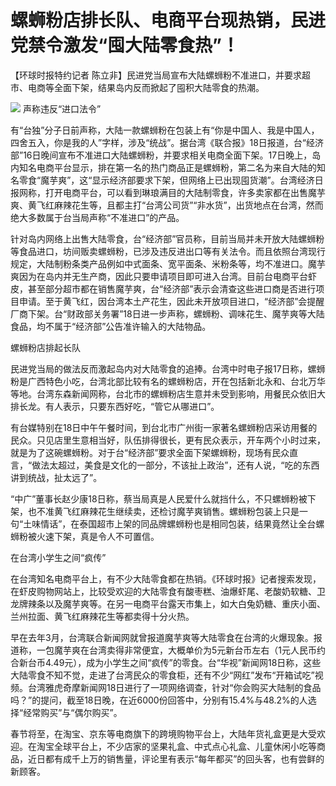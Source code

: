# 螺蛳粉店排长队、电商平台现热销，民进党禁令激发“囤大陆零食热”！

【环球时报特约记者 陈立非】民进党当局宣布大陆螺蛳粉不准进口，并要求超市、电商等全面下架，结果岛内反而掀起了囤积大陆零食的热潮。

![](https://inews.gtimg.com/newsapp_bt/0/15614666706/1000)
声称违反“进口法令”

有“台独”分子日前声称，大陆一款螺蛳粉在包装上有“你是中国人、我是中国人，四舍五入，你是我的人”字样，涉及“统战”。据台湾《联合报》18日报道，台“经济部”16日晚间宣布不准进口大陆螺蛳粉，并要求相关电商全面下架。17日晚上，岛内知名电商平台显示，排在第一名的热门商品正是螺蛳粉，第二名为来自大陆的知名零食“魔芋爽”，这“显示经济部要求下架，但网络上已出现囤货潮”。台湾经济日报网称，打开电商平台，可以看到琳琅满目的大陆制零食，许多卖家都在出售魔芋爽、黄飞红麻辣花生等，且都主打“台湾公司货”“非水货”，出货地点在台湾，然而绝大多数属于台当局声称“不准进口”的产品。

针对岛内网络上出售大陆零食，台“经济部”官员称，目前当局并未开放大陆螺蛳粉等食品进口，坊间贩卖螺蛳粉，已涉及违反进出口等有关法令。而且依照台湾现行规定，大陆制粉条类产品例如中式面条、宽平面条、米粉条等，均不准进口。魔芋爽因为在岛内并无生产商，因此只要申请项目即可进入台湾。目前台电商平台虾皮，甚至部分超市都在销售魔芋爽，台“经济部”表示会清查这些进口商是否进行项目申请。至于黄飞红，因台湾本土产花生，因此未开放项目进口，“经济部”会提醒厂商下架。台“财政部关务署”18日进一步声称，螺蛳粉、调味花生、魔芋爽等大陆食品，均不属于“经济部”公告准许输入的大陆物品。

螺蛳粉店排起长队

民进党当局的做法反而激起岛内对大陆零食的追捧。台湾中时电子报17日称，螺蛳粉是广西特色小吃，台湾北部比较有名的螺蛳粉店，开在包括新北永和、台北万华等地。台湾东森新闻网称，台北市的螺蛳粉店生意并未受到影响，用餐民众依旧大排长龙。有人表示，只要东西好吃，“管它从哪进口”。

有台媒特别在18日中午午餐时间，到台北市广州街一家著名螺蛳粉店采访用餐的民众。只见店里生意相当好，队伍排得很长，更有民众表示，开车两个小时过来，就是为了这碗螺蛳粉。对于台“经济部”要求全面下架螺蛳粉，现场有民众直言，“做法太超过，美食是文化的一部分，不该扯上政治”，还有人说，“吃的东西讲到统战，扯太远了”。

“中广”董事长赵少康18日称，蔡当局真是人民爱什么就挡什么，不只螺蛳粉被下架，也不准黄飞红麻辣花生继续卖，还检讨魔芋爽销售。螺蛳粉包装上只是一句“土味情话”，在泰国超市上架的同品牌螺蛳粉也是相同包装，结果竟然让全台螺蛳粉被火速下架，真是令人不可置信。

在台湾小学生之间“疯传”

在台湾知名电商平台上，有不少大陆零食都在热销。《环球时报》记者搜索发现，在虾皮购物网站上，比较受欢迎的大陆零食有酸枣糕、油爆虾尾、老酸奶软糖、卫龙牌辣条以及魔芋爽等。在另一电商平台露天市集上，如大白兔奶糖、重庆小面、兰州拉面、黄飞红麻辣花生等都卖得十分火热。

早在去年3月，台湾联合新闻网就曾报道魔芋爽等大陆零食在台湾的火爆现象。报道称，一包魔芋爽在台湾卖得非常便宜，大概单价为5元新台币左右（1元人民币约合新台币4.49元），成为小学生之间“疯传”的零食。台“华视”新闻网18日称，这些大陆零食不知不觉，走进了台湾民众的零食柜，还有不少“网红”发布“开箱试吃”视频。台湾雅虎奇摩新闻网18日进行了一项网络调查，针对“你会购买大陆制的食品吗？”的提问，截至18日晚，在近6000份回答中，分别有15.4%与48.2%的人选择“经常购买”与“偶尔购买”。

春节将至，在淘宝、京东等电商旗下的跨境购物平台上，大陆年货礼盒更是大受欢迎。在淘宝全球平台上，不少店家的坚果礼盒、中式点心礼盒、儿童休闲小吃等商品，近日都有成千上万的销售量，评论里有表示“每年都买”的回头客，也有尝鲜的新顾客。

